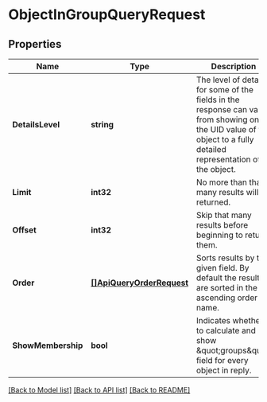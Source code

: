 # ObjectInGroupQueryRequest

## Properties
Name | Type | Description | Notes
------------ | ------------- | ------------- | -------------
**DetailsLevel** | **string** | The level of detail for some of the fields in the response can vary from showing only the UID value of the object to a fully detailed representation of the object. | [optional] [default to null]
**Limit** | **int32** | No more than that many results will be returned. | [optional] [default to null]
**Offset** | **int32** | Skip that many results before beginning to return them. | [optional] [default to null]
**Order** | [**[]ApiQueryOrderRequest**](ApiQueryOrderRequest.md) | Sorts results by the given field. By default the results are sorted in the ascending order by name. | [optional] [default to null]
**ShowMembership** | **bool** | Indicates whether to calculate and show \&quot;groups\&quot; field for every object in reply. | [optional] [default to null]

[[Back to Model list]](../README.md#documentation-for-models) [[Back to API list]](../README.md#documentation-for-api-endpoints) [[Back to README]](../README.md)


